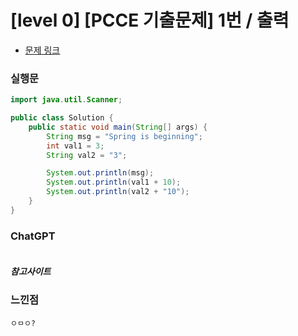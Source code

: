 # [level 0] [PCCE 기출문제] 1번 / 출력

* [문제 링크](https://school.programmers.co.kr/learn/courses/30/lessons/250133)


### 실행문
```java
import java.util.Scanner;

public class Solution {
    public static void main(String[] args) {
        String msg = "Spring is beginning";
        int val1 = 3;
        String val2 = "3";

        System.out.println(msg);
        System.out.println(val1 + 10);
        System.out.println(val2 + "10");
    }
}
```


### ChatGPT
```java
```


##### 참고사이트


### 느낀점
```
ㅇㅁㅇ?
``` 